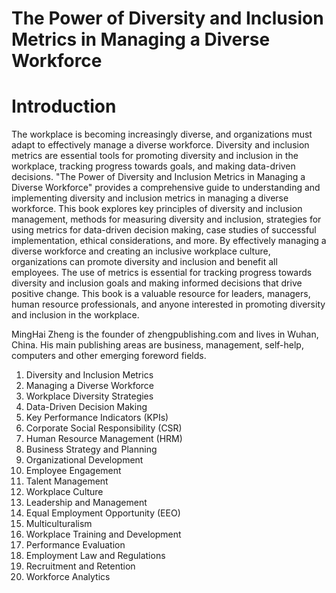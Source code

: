 # The Power of Diversity and Inclusion Metrics in Managing a Diverse Workforce

# Introduction

The workplace is becoming increasingly diverse, and organizations must adapt to effectively manage a diverse workforce. Diversity and inclusion metrics are essential tools for promoting diversity and inclusion in the workplace, tracking progress towards goals, and making data-driven decisions. "The Power of Diversity and Inclusion Metrics in Managing a Diverse Workforce" provides a comprehensive guide to understanding and implementing diversity and inclusion metrics in managing a diverse workforce. This book explores key principles of diversity and inclusion management, methods for measuring diversity and inclusion, strategies for using metrics for data-driven decision making, case studies of successful implementation, ethical considerations, and more. By effectively managing a diverse workforce and creating an inclusive workplace culture, organizations can promote diversity and inclusion and benefit all employees. The use of metrics is essential for tracking progress towards diversity and inclusion goals and making informed decisions that drive positive change. This book is a valuable resource for leaders, managers, human resource professionals, and anyone interested in promoting diversity and inclusion in the workplace.

MingHai Zheng is the founder of zhengpublishing.com and lives in Wuhan, China. His main publishing areas are business, management, self-help, computers and other emerging foreword fields.



1. Diversity and Inclusion Metrics
2. Managing a Diverse Workforce
3. Workplace Diversity Strategies
4. Data-Driven Decision Making
5. Key Performance Indicators (KPIs)
6. Corporate Social Responsibility (CSR)
7. Human Resource Management (HRM)
8. Business Strategy and Planning
9. Organizational Development
10. Employee Engagement
11. Talent Management
12. Workplace Culture
13. Leadership and Management
14. Equal Employment Opportunity (EEO)
15. Multiculturalism
16. Workplace Training and Development
17. Performance Evaluation
18. Employment Law and Regulations
19. Recruitment and Retention
20. Workforce Analytics



